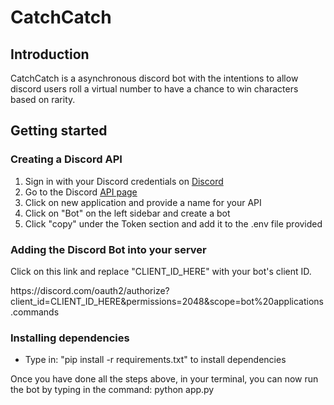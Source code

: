 ﻿<h1>CatchCatch</h1>
 <h2>Introduction</h2>
 <p>CatchCatch is a asynchronous discord bot with the intentions to allow discord users roll a virtual number to have a chance to win characters based on rarity.</p>

<h2>Getting started</h2>

<h3>Creating a Discord API </h3>
<ol>
 <li>Sign in with your Discord credentials on <a href="https://discord.com">Discord</a> </li>
 <li>Go to the Discord <a href=https://discord.com/developers/applications>API page </a></li>
  <li> Click on new application and provide a name for your API </li>
  <li>Click on "Bot" on the left sidebar and create a bot</li>
  <li>Click "copy" under the Token section and add it to the .env file provided</li>
 </ol>
  
  <h3>Adding the Discord Bot into your server</h3>
  <p>Click on this link and replace "CLIENT_ID_HERE" with your bot's client ID.</p>
  https://discord.com/oauth2/authorize?client_id=CLIENT_ID_HERE&permissions=2048&scope=bot%20applications.commands


<h3>Installing dependencies </h3>
<ul>
  <li>Type in: "pip install -r requirements.txt" to install dependencies</li>
  </ul>
 
  <p>Once you have done all the steps above, in your terminal, you can now run the bot by typing in the command: python app.py</p>

